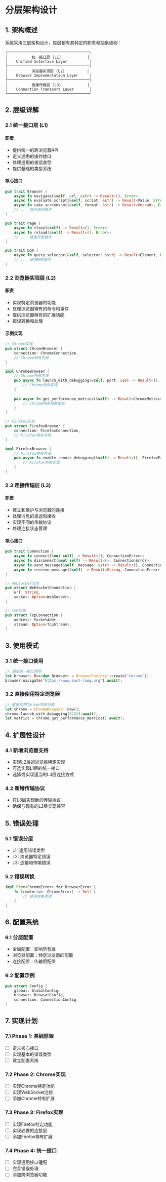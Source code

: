# 分层架构设计

## 1. 架构概述

系统采用三层架构设计，每层都有其特定的职责和抽象级别：

```
┌─────────────────────────────────────┐
│           统一接口层 (L1)            │
│    Unified Interface Layer          │
├─────────────────────────────────────┤
│           浏览器实现层 (L2)          │
│    Browser Implementation Layer     │
├─────────────────────────────────────┤
│           连接传输层 (L3)            │
│    Connection Transport Layer       │
└─────────────────────────────────────┘
```

## 2. 层级详解

### 2.1 统一接口层 (L1)

#### 职责
- 提供统一的跨浏览器API
- 定义通用的操作接口
- 处理通用的错误类型
- 提供基础的类型系统

#### 核心接口
```rust
pub trait Browser {
    async fn navigate(&self, url: &str) -> Result<(), Error>;
    async fn evaluate_script(&self, script: &str) -> Result<Value, Error>;
    async fn take_screenshot(&self, format: &str) -> Result<Vec<u8>, Error>;
    // ... 其他通用操作
}

pub trait Page {
    async fn close(&self) -> Result<(), Error>;
    async fn reload(&self) -> Result<(), Error>;
    // ... 通用页面操作
}

pub trait Dom {
    async fn query_selector(&self, selector: &str) -> Result<Element, Error>;
    // ... 通用DOM操作
}
```

### 2.2 浏览器实现层 (L2)

#### 职责
- 实现特定浏览器的功能
- 处理浏览器特有的命令和事件
- 提供浏览器特有的扩展功能
- 错误转换和处理

#### 示例实现
```rust
// Chrome实现
pub struct ChromeBrowser {
    connection: ChromeConnection,
    // Chrome特有字段
}

impl ChromeBrowser {
    // Chrome特有方法
    pub async fn launch_with_debugging(&self, port: u16) -> Result<(), ChromeError> {
        // Chrome特有实现
    }
    
    pub async fn get_performance_metrics(&self) -> Result<ChromeMetrics, ChromeError> {
        // Chrome特有性能指标
    }
}

// Firefox实现
pub struct FirefoxBrowser {
    connection: FirefoxConnection,
    // Firefox特有字段
}

impl FirefoxBrowser {
    // Firefox特有方法
    pub async fn enable_remote_debugging(&self) -> Result<(), FirefoxError> {
        // Firefox特有实现
    }
}
```

### 2.3 连接传输层 (L3)

#### 职责
- 建立和维护与浏览器的连接
- 处理消息的发送和接收
- 实现不同的传输协议
- 处理连接状态管理

#### 核心接口
```rust
pub trait Connection {
    async fn connect(&mut self) -> Result<(), ConnectionError>;
    async fn disconnect(&mut self) -> Result<(), ConnectionError>;
    async fn send_message(&self, message: &str) -> Result<(), ConnectionError>;
    async fn receive_message(&self) -> Result<String, ConnectionError>;
}

// WebSocket实现
pub struct WebSocketConnection {
    url: String,
    socket: Option<WebSocket>,
}

// TCP实现
pub struct TcpConnection {
    address: SocketAddr,
    stream: Option<TcpStream>,
}
```

## 3. 使用模式

### 3.1 统一接口使用
```rust
// 通过统一接口使用
let browser: Box<dyn Browser> = BrowserFactory::create("chrome");
browser.navigate("https://www.rust-lang.org").await?;
```

### 3.2 直接使用特定浏览器
```rust
// 直接使用Chrome特有功能
let chrome = ChromeBrowser::new();
chrome.launch_with_debugging(9222).await?;
let metrics = chrome.get_performance_metrics().await?;
```

## 4. 扩展性设计

### 4.1 新增浏览器支持
- 实现L2层的浏览器特定实现
- 可选实现L1层的统一接口
- 选择或实现适当的L3层连接方式

### 4.2 新增传输协议
- 在L3层实现新的传输协议
- 确保与现有的L2层实现兼容

## 5. 错误处理

### 5.1 错误分层
- L1: 通用错误类型
- L2: 浏览器特定错误
- L3: 连接和传输错误

### 5.2 错误转换
```rust
impl From<ChromeError> for BrowserError {
    fn from(error: ChromeError) -> Self {
        // 错误转换逻辑
    }
}
```

## 6. 配置系统

### 6.1 分层配置
- 全局配置：影响所有层
- 浏览器配置：特定浏览器的配置
- 连接配置：传输层配置

### 6.2 配置示例
```rust
pub struct Config {
    global: GlobalConfig,
    browser: BrowserConfig,
    connection: ConnectionConfig,
}
```

## 7. 实现计划

### 7.1 Phase 1: 基础框架
- [ ] 定义核心接口
- [ ] 实现基本的错误类型
- [ ] 建立配置系统

### 7.2 Phase 2: Chrome实现
- [ ] 实现Chrome特定功能
- [ ] 实现WebSocket连接
- [ ] 添加Chrome特有扩展

### 7.3 Phase 3: Firefox实现
- [ ] 实现Firefox特定功能
- [ ] 实现必要的连接层
- [ ] 添加Firefox特有扩展

### 7.4 Phase 4: 统一接口
- [ ] 实现通用接口适配
- [ ] 完善错误处理
- [ ] 添加跨浏览器功能 